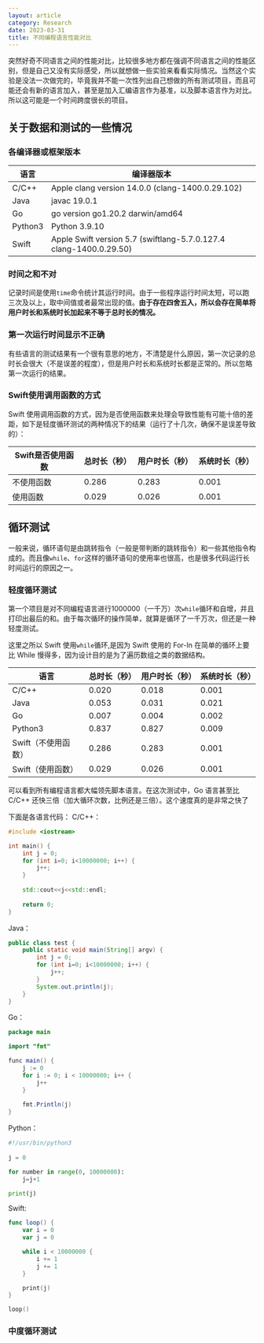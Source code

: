 ```yaml
---
layout: article
category: Research
date: 2023-03-31
title: 不同编程语言性能对比
---
```

<!-- excerpt-start -->
突然好奇不同语言之间的性能对比，比较很多地方都在强调不同语言之间的性能区别，但是自己又没有实际感受，所以就想做一些实验来看看实际情况。当然这个实验是没法一次做完的，毕竟我并不能一次性列出自己想做的所有测试项目，而且可能还会有新的语言加入，甚至是加入汇编语言作为基准，以及脚本语言作为对比。所以这可能是一个时间跨度很长的项目。

## 关于数据和测试的一些情况
### 各编译器或框架版本

|语言|编译器版本|
|-|-|
|C/C++|Apple clang version 14.0.0 (clang-1400.0.29.102)|
|Java|javac 19.0.1|
|Go|go version go1.20.2 darwin/amd64|
|Python3|Python 3.9.10|
|Swift|Apple Swift version 5.7 (swiftlang-5.7.0.127.4 clang-1400.0.29.50)|

### 时间之和不对
记录时间是使用`time`命令统计其运行时间。由于一些程序运行时间太短，可以跑三次及以上，取中间值或者最常出现的值。**由于存在四舍五入，所以会存在简单将用户时长和系统时长加起来不等于总时长的情况。**

### 第一次运行时间显示不正确
有些语言的测试结果有一个很有意思的地方，不清楚是什么原因，第一次记录的总时长会很大（不是误差的程度），但是用户时长和系统时长都是正常的。所以忽略第一次运行的结果。

### Swift使用调用函数的方式
Swift 使用调用函数的方式，因为是否使用函数来处理会导致性能有可能十倍的差距，如下是轻度循环测试的两种情况下的结果（运行了十几次，确保不是误差导致的）：

|Swift是否使用函数|总时长（秒）|用户时长（秒）|系统时长（秒）|
|-|-|-|-|
|不使用函数|0.286|0.283|0.001|
|使用函数|0.029|0.026|0.001|

## 循环测试
一般来说，循环语句是由跳转指令（一般是带判断的跳转指令）和一些其他指令构成的。而且像`while`、`for`这样的循环语句的使用率也很高，也是很多代码运行长时间运行的原因之一。

### 轻度循环测试
第一个项目是对不同编程语言进行1000000（一千万）次`while`循环和自增，并且打印出最后的和。由于每次循环的操作简单，就算是循环了一千万次，但还是一种轻度测试。

这里之所以 Swift 使用`while`循环,是因为 Swift 使用的 For-In 在简单的循环上要比 While 慢得多，因为设计目的是为了遍历数组之类的数据结构。

|语言|总时长（秒）|用户时长（秒）|系统时长（秒）|
|-|-|-|-|
|C/C++|0.020|0.018|0.001|
|Java|0.053|0.031|0.021|
|Go|0.007|0.004|0.002|
|Python3|0.837|0.827|0.009|
|Swift（不使用函数）|0.286|0.283|0.001|
|Swift（使用函数）|0.029|0.026|0.001|

可以看到所有编程语言都大幅领先脚本语言。在这次测试中，Go 语言甚至比 C/C++ 还快三倍（加大循环次数，比例还是三倍）。这个速度真的是非常之快了

下面是各语言代码：
C/C++：

```cpp
#include <iostream>

int main() {
	int j = 0;
    for (int i=0; i<10000000; i++) {
        j++;
    }
    
	std::cout<<j<<std::endl;
    
	return 0;
}
```

Java：

```java
public class test {
    public static void main(String[] argv) {
        int j = 0;
        for (int i=0; i<10000000; i++) {
            j++;
        }
        System.out.println(j);
    }
}
```

Go：

```java
package main

import "fmt"

func main() {
	j := 0
	for i := 0; i < 10000000; i++ {
		j++
	}
	
	fmt.Println(j)
}
```

Python：

```python
#!/usr/bin/python3
 
j = 0

for number in range(0, 10000000):
    j=j+1

print(j)
```

Swift:

```swift
func loop() {
    var i = 0
    var j = 0

    while i < 10000000 {
        i += 1
        j += 1
    }

    print(j)
}

loop()

```


### 中度循环测试
